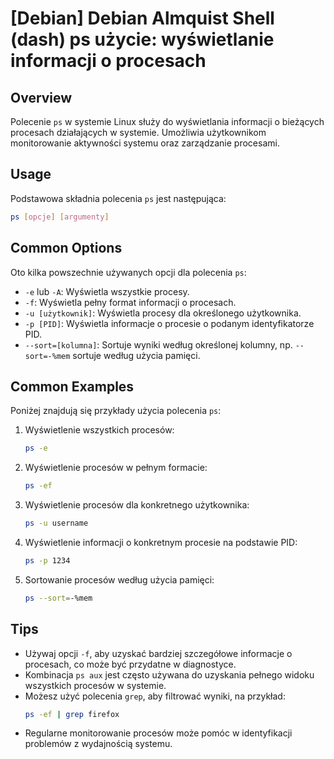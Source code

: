 # [Debian] Debian Almquist Shell (dash) ps użycie: wyświetlanie informacji o procesach

## Overview
Polecenie `ps` w systemie Linux służy do wyświetlania informacji o bieżących procesach działających w systemie. Umożliwia użytkownikom monitorowanie aktywności systemu oraz zarządzanie procesami.

## Usage
Podstawowa składnia polecenia `ps` jest następująca:

```bash
ps [opcje] [argumenty]
```

## Common Options
Oto kilka powszechnie używanych opcji dla polecenia `ps`:

- `-e` lub `-A`: Wyświetla wszystkie procesy.
- `-f`: Wyświetla pełny format informacji o procesach.
- `-u [użytkownik]`: Wyświetla procesy dla określonego użytkownika.
- `-p [PID]`: Wyświetla informacje o procesie o podanym identyfikatorze PID.
- `--sort=[kolumna]`: Sortuje wyniki według określonej kolumny, np. `--sort=-%mem` sortuje według użycia pamięci.

## Common Examples
Poniżej znajdują się przykłady użycia polecenia `ps`:

1. Wyświetlenie wszystkich procesów:
   ```bash
   ps -e
   ```

2. Wyświetlenie procesów w pełnym formacie:
   ```bash
   ps -ef
   ```

3. Wyświetlenie procesów dla konkretnego użytkownika:
   ```bash
   ps -u username
   ```

4. Wyświetlenie informacji o konkretnym procesie na podstawie PID:
   ```bash
   ps -p 1234
   ```

5. Sortowanie procesów według użycia pamięci:
   ```bash
   ps --sort=-%mem
   ```

## Tips
- Używaj opcji `-f`, aby uzyskać bardziej szczegółowe informacje o procesach, co może być przydatne w diagnostyce.
- Kombinacja `ps aux` jest często używana do uzyskania pełnego widoku wszystkich procesów w systemie.
- Możesz użyć polecenia `grep`, aby filtrować wyniki, na przykład:
  ```bash
  ps -ef | grep firefox
  ```
- Regularne monitorowanie procesów może pomóc w identyfikacji problemów z wydajnością systemu.